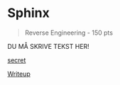 # Sphinx
> Reverse Engineering - 150 pts

DU MÅ SKRIVE TEKST HER!

[secret](./sphinx)

[Writeup](./writeup.md)
